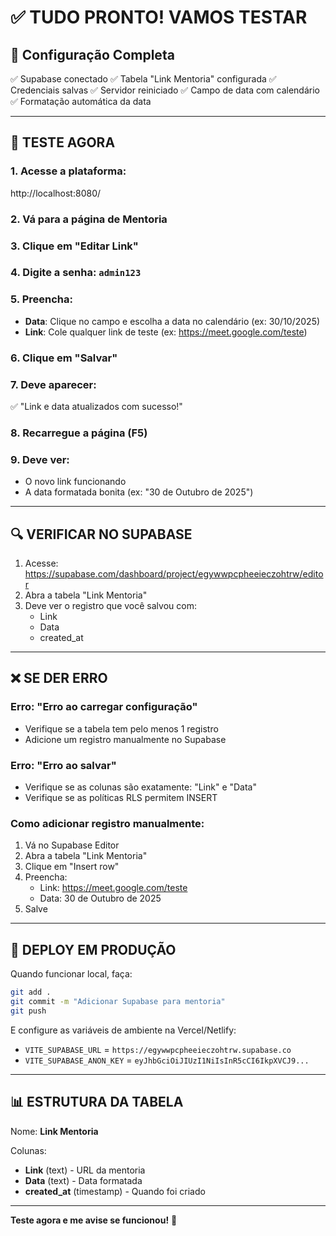 # ✅ TUDO PRONTO! VAMOS TESTAR

## 🎯 Configuração Completa

✅ Supabase conectado
✅ Tabela "Link Mentoria" configurada
✅ Credenciais salvas
✅ Servidor reiniciado
✅ Campo de data com calendário
✅ Formatação automática da data

---

## 🧪 TESTE AGORA

### 1. Acesse a plataforma:
http://localhost:8080/

### 2. Vá para a página de Mentoria

### 3. Clique em "Editar Link"

### 4. Digite a senha: `admin123`

### 5. Preencha:
- **Data**: Clique no campo e escolha a data no calendário (ex: 30/10/2025)
- **Link**: Cole qualquer link de teste (ex: https://meet.google.com/teste)

### 6. Clique em "Salvar"

### 7. Deve aparecer:
✅ "Link e data atualizados com sucesso!"

### 8. Recarregue a página (F5)

### 9. Deve ver:
- O novo link funcionando
- A data formatada bonita (ex: "30 de Outubro de 2025")

---

## 🔍 VERIFICAR NO SUPABASE

1. Acesse: https://supabase.com/dashboard/project/egywwpcpheeieczohtrw/editor
2. Abra a tabela "Link Mentoria"
3. Deve ver o registro que você salvou com:
   - Link
   - Data
   - created_at

---

## ❌ SE DER ERRO

### Erro: "Erro ao carregar configuração"
- Verifique se a tabela tem pelo menos 1 registro
- Adicione um registro manualmente no Supabase

### Erro: "Erro ao salvar"
- Verifique se as colunas são exatamente: "Link" e "Data"
- Verifique se as políticas RLS permitem INSERT

### Como adicionar registro manualmente:
1. Vá no Supabase Editor
2. Abra a tabela "Link Mentoria"
3. Clique em "Insert row"
4. Preencha:
   - Link: https://meet.google.com/teste
   - Data: 30 de Outubro de 2025
5. Salve

---

## 🚀 DEPLOY EM PRODUÇÃO

Quando funcionar local, faça:

```bash
git add .
git commit -m "Adicionar Supabase para mentoria"
git push
```

E configure as variáveis de ambiente na Vercel/Netlify:
- `VITE_SUPABASE_URL` = `https://egywwpcpheeieczohtrw.supabase.co`
- `VITE_SUPABASE_ANON_KEY` = `eyJhbGciOiJIUzI1NiIsInR5cCI6IkpXVCJ9...`

---

## 📊 ESTRUTURA DA TABELA

Nome: **Link Mentoria**

Colunas:
- **Link** (text) - URL da mentoria
- **Data** (text) - Data formatada
- **created_at** (timestamp) - Quando foi criado

---

**Teste agora e me avise se funcionou!** 🎉
